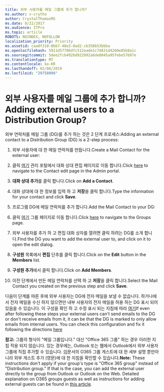 ```yaml
---
title: 외부 사용자를 메일 그룹에 추가 합니까?
ms.author: v-crytho
author: CrystalThomasMS
ms.date: 8/22/2017
ms.audience: ITPro
ms.topic: article
ROBOTS: NOINDEX, NOFOLLOW
localization_priority: Priority
ms.assetid: caa0f310-0bb7-48e3-8ad2-cb358b53bbba
ms.openlocfilehash: 5911d57786dfc512eade1c74831d4260e85b8a1c
ms.sourcegitcommit: 5dee2fcb492bd922092a6de8045a95febe57b97e
ms.translationtype: MT
ms.contentlocale: ko-KR
ms.lasthandoff: 02/06/2019
ms.locfileid: "29758098"
---
```

# <a name="adding-external-users-to-a-distribution-group"></a><span data-ttu-id="de256-102">외부 사용자를 메일 그룹에 추가 합니까?</span><span class="sxs-lookup"><span data-stu-id="de256-102">Adding external users to a Distribution Group?</span></span>

<span data-ttu-id="de256-103">외부 연락처를 메일 그룹 (DG)를 추가 하는 것은 2 단계 프로세스:</span><span class="sxs-lookup"><span data-stu-id="de256-103">Adding an external contact to a Distribution Group (DG) is a 2-step process:</span></span>
  
1. <span data-ttu-id="de256-104">외부 사용자에 대 한 메일 연락처를 만듭니다.</span><span class="sxs-lookup"><span data-stu-id="de256-104">Create a Mail Contact for the external user:</span></span>
    
1. <span data-ttu-id="de256-105">클릭 [여기](https://admin.microsoft.com/adminportal/home#/Contact) 관리 포털에서 대화 상대 편집 페이지로 이동 합니다.</span><span class="sxs-lookup"><span data-stu-id="de256-105">Click [here](https://admin.microsoft.com/adminportal/home#/Contact) to navigate to the Contact edit page in the Admin portal.</span></span> 
    
2. <span data-ttu-id="de256-106">**대화 상대 추가**를 클릭 합니다.</span><span class="sxs-lookup"><span data-stu-id="de256-106">Click on **Add a Contact**.</span></span>
    
3. <span data-ttu-id="de256-107">대화 상대에 대 한 정보를 입력 하 고 **저장**을 클릭 합니다.</span><span class="sxs-lookup"><span data-stu-id="de256-107">Type the information for your contact and click **Save**.</span></span>
    
2. <span data-ttu-id="de256-108">프로그램 DG에 메일 연락처를 추가 합니다.</span><span class="sxs-lookup"><span data-stu-id="de256-108">Add the Mail Contact to your DG:</span></span>
    
1. <span data-ttu-id="de256-109">클릭 [여기](https://admin.microsoft.com/adminportal/home#/groups) 그룹 페이지로 이동 합니다.</span><span class="sxs-lookup"><span data-stu-id="de256-109">Click [here](https://admin.microsoft.com/adminportal/home#/groups) to navigate to the Groups page.</span></span> 
    
2. <span data-ttu-id="de256-110">외부 사용자를 추가 하 고 편집 대화 상자를 열려면 클릭 하려는 DG를 소개 합니다.</span><span class="sxs-lookup"><span data-stu-id="de256-110">Find the DG you want to add the external user to, and click on it to open the edit dialog.</span></span>
    
3. <span data-ttu-id="de256-111">**구성원** 목록에서 **편집** 단추를 클릭 합니다.</span><span class="sxs-lookup"><span data-stu-id="de256-111">Click on the **Edit** button in the **Members** list.</span></span> 
    
4. <span data-ttu-id="de256-112">**구성원 추가**에서 클릭 합니다.</span><span class="sxs-lookup"><span data-stu-id="de256-112">Click on **Add Members**.</span></span>
    
5. <span data-ttu-id="de256-113">이전 단계에서 만든 메일 연락처를 선택 하 고 **저장**을 클릭 합니다.</span><span class="sxs-lookup"><span data-stu-id="de256-113">Select the Mail Contact you created on the previous step and click **Save**.</span></span>
    
<span data-ttu-id="de256-p101">다음이 단계를 따른 후에 외부 사용자는 DG에 전자 메일을 보낼 수 없습니다. 하거나에서 전자 메일을 수신 하지 않으면만 내부 사용자의 전자 메일을 허용 하는 DG 표시 되어 있음을 수 있습니다. 이 구성을 확인 하 고 수정 표시 되는 지침에 따라 [여기](https://support.office.com/article/Fix-email-delivery-issues-for-error-code-5-7-133-in-Office-365-991abc19-7756-438f-abcb-39f69b80f284.aspx)</span><span class="sxs-lookup"><span data-stu-id="de256-p101">If even after following these steps your external users can't send emails to the DG or don't receive emails from it, it can be that the DG is marked to only allow emails from internal users. You can check this configuration and fix it following the directions [here](https://support.office.com/article/Fix-email-delivery-issues-for-error-code-5-7-133-in-Office-365-991abc19-7756-438f-abcb-39f69b80f284.aspx)</span></span>
  
 <span data-ttu-id="de256-p102">**참고:** 그룹의 형식이 "메일 그룹입니다." 대신 "Office 365 그룹" 하는 경우 이러한 지침 적용 되지 않습니다. 있는 경우에는, Outlook 또는 웹에서 Outlook에서 외부 사용자 그룹에 직접 추가할 수 있습니다. [이](https://support.office.com/article/Guest-access-in-Office-365-Groups-bfc7a840-868f-4fd6-a390-f347bf51aff6.aspx)문서의 O365 그룹 게스트에 대 한 세부 설명 뿐만아니라 외부 게스트 추가 (영문)에 대 한 지침을 확인할 수 있습니다.</span><span class="sxs-lookup"><span data-stu-id="de256-p102">**Note:** These instructions don't apply if your group's type is "Office 365 group" instead of "Distribution group." If that is the case, you can add the external user directly to the group from Outlook or Outlook on the Web. Detailed explanation on O365 groups guests as well as instructions for adding external guests can be found in [this article](https://support.office.com/article/Guest-access-in-Office-365-Groups-bfc7a840-868f-4fd6-a390-f347bf51aff6.aspx).</span></span>
  

